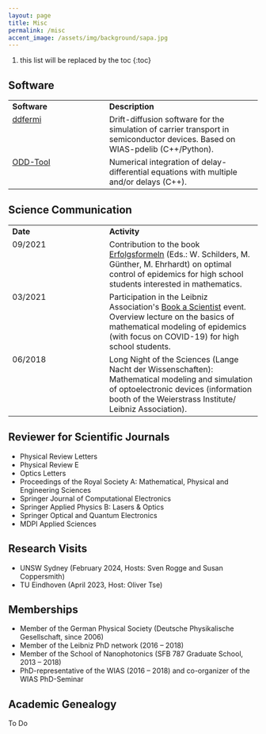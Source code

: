 ```yaml
---
layout: page
title: Misc
permalink: /misc
accent_image: /assets/img/background/sapa.jpg
---
```


<style type="text/css">
	td {
		vertical-align: top;
	}
</style>

1. this list will be replaced by the toc
{:toc}


## Software

<table width="100%">
	<tr>
		<td width="180px"><b>Software</b></td>
		<td><b>Description</b></td>
	</tr>
	<tr>
		<td width="180px"><a href="http://doi.org/10.20347/WIAS.SOFTWARE.14" target="_blank">ddfermi</a></td>
		<td>Drift-diffusion software for the simulation of carrier transport in semiconductor devices. Based on WIAS-pdelib (C++/Python).</td>
	</tr>
	<tr>
		<td><a href="https://github.com/leoluecken/oddtool/" target="_blank">ODD-Tool</a></td>
		<td>Numerical integration of delay-differential equations with multiple and/or delays (C++).</td>
	</tr>
</table>


## Science Communication

<table width="100%">
	<tr>
		<td width="180px"><b>Date</b></td>
		<td><b>Activity</b></td>
	</tr>
	<tr>
		<td>09/2021</td>
		<td>Contribution to the book <a href="https://erfolgsformeln.uni-wuppertal.de/" target="_blank">Erfolgsformeln</a> (Eds.: W. Schilders, M. Günther, M. Ehrhardt) on optimal control of epidemics for high school students interested in mathematics.</td>
	</tr>
	<tr>
		<td width="180px">03/2021</td>
		<td>Participation in the Leibniz Association's <a href="https://www.leibniz-gemeinschaft.de/ueber-uns/neues/veranstaltungen/book-a-scientist" target="_blank">Book a Scientist</a> event. Overview lecture on the basics of mathematical modeling of epidemics (with focus on COVID-19) for high school students.</td>
	</tr>	
	<tr>
		<td>06/2018</td>
		<td>Long Night of the Sciences (Lange Nacht der Wissenschaften): Mathematical modeling and simulation of optoelectronic devices (information booth of the Weierstrass Institute/ Leibniz Association).</td>
	</tr>	
</table>



## Reviewer for Scientific Journals

* Physical Review Letters
* Physical Review E
* Optics Letters
* Proceedings of the Royal Society A: Mathematical, Physical and Engineering Sciences
* Springer Journal of Computational Electronics
* Springer Applied Physics B: Lasers & Optics
* Springer Optical and Quantum Electronics
* MDPI Applied Sciences


## Research Visits

* UNSW Sydney (February 2024, Hosts: Sven Rogge and Susan Coppersmith)
* TU Eindhoven (April 2023, Host: Oliver Tse)


## Memberships

* Member of the German Physical Society (Deutsche Physikalische Gesellschaft, since 2006)
* Member of the Leibniz PhD network (2016 &ndash; 2018)
* Member of the School of Nanophotonics (SFB 787 Graduate School, 2013 &ndash; 2018)
* PhD-representative of the WIAS (2016 &ndash; 2018) and co-organizer of the WIAS PhD-Seminar

## Academic Genealogy

To Do